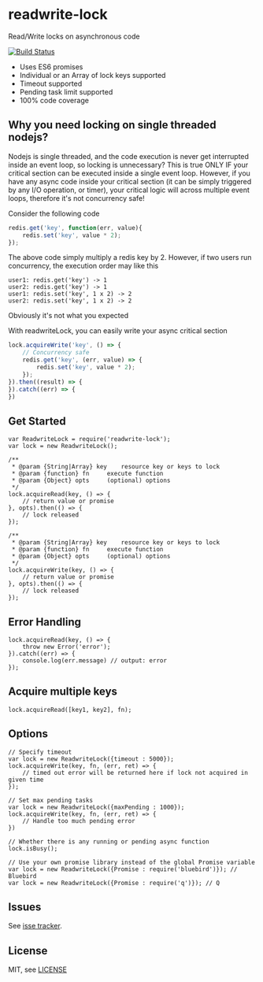 # readwrite-lock

Read/Write locks on asynchronous code

[![Build Status](https://api.travis-ci.org/dataserve/readwrite-lock.svg?branch=master)](https://travis-ci.org/dataserve/readwrite-lock)

* Uses ES6 promises
* Individual or an Array of lock keys supported
* Timeout supported
* Pending task limit supported
* 100% code coverage

## Why you need locking on single threaded nodejs?

Nodejs is single threaded, and the code execution is never get interrupted inside an event loop, so locking is unnecessary? This is true ONLY IF your critical section can be executed inside a single event loop.
However, if you have any async code inside your critical section (it can be simply triggered by any I/O operation, or timer), your critical logic will across multiple event loops, therefore it's not concurrency safe!

Consider the following code
```js
redis.get('key', function(err, value){
	redis.set('key', value * 2);
});
```
The above code simply multiply a redis key by 2.
However, if two users run concurrency, the execution order may like this
```
user1: redis.get('key') -> 1
user2: redis.get('key') -> 1
user1: redis.set('key', 1 x 2) -> 2
user2: redis.set('key', 1 x 2) -> 2
```
Obviously it's not what you expected


With readwriteLock, you can easily write your async critical section
```js
lock.acquireWrite('key', () => {
	// Concurrency safe
	redis.get('key', (err, value) => {
		redis.set('key', value * 2);
	});
}).then((result) => {
}).catch((err) => {
})
```

## Get Started

```
var ReadwriteLock = require('readwrite-lock');
var lock = new ReadwriteLock();

/**
 * @param {String|Array} key 	resource key or keys to lock
 * @param {function} fn 	execute function
 * @param {Object} opts 	(optional) options
 */
lock.acquireRead(key, () => {
	// return value or promise
}, opts).then(() => {
	// lock released
});

/**
 * @param {String|Array} key 	resource key or keys to lock
 * @param {function} fn 	execute function
 * @param {Object} opts 	(optional) options
 */
lock.acquireWrite(key, () => {
	// return value or promise
}, opts).then(() => {
	// lock released
});
```

## Error Handling

```
lock.acquireRead(key, () => {
	throw new Error('error');
}).catch((err) => {
	console.log(err.message) // output: error
});
```

## Acquire multiple keys

```
lock.acquireRead([key1, key2], fn);
```

## Options

```
// Specify timeout
var lock = new ReadwriteLock({timeout : 5000});
lock.acquireWrite(key, fn, (err, ret) => {
	// timed out error will be returned here if lock not acquired in given time
});

// Set max pending tasks
var lock = new ReadwriteLock({maxPending : 1000});
lock.acquireWrite(key, fn, (err, ret) => {
	// Handle too much pending error
})

// Whether there is any running or pending async function
lock.isBusy();

// Use your own promise library instead of the global Promise variable
var lock = new ReadwriteLock({Promise : require('bluebird')}); // Bluebird
var lock = new ReadwriteLock({Promise : require('q')}); // Q
```

## Issues

See [isse tracker](https://github.com/dataserve/readwrite-lock/issues).

## License

MIT, see [LICENSE](./LICENSE)
